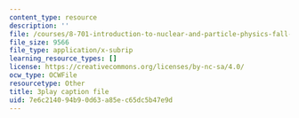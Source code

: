 ```yaml
---
content_type: resource
description: ''
file: /courses/8-701-introduction-to-nuclear-and-particle-physics-fall-2020/7e6c214094b90d63a85ec65dc5b47e9d_jtSfWlQbmNY.srt
file_size: 9566
file_type: application/x-subrip
learning_resource_types: []
license: https://creativecommons.org/licenses/by-nc-sa/4.0/
ocw_type: OCWFile
resourcetype: Other
title: 3play caption file
uid: 7e6c2140-94b9-0d63-a85e-c65dc5b47e9d
---
```


